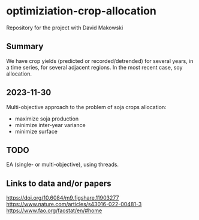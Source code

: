 # optimiziation-crop-allocation
Repository for the project with David Makowski

## Summary
We have crop yields (predicted or recorded/detrended) for several years, in a time series, for several adjacent regions. In the most recent case, soy allocation.

## 2023-11-30
Multi-objective approach to the problem of soja crops allocation:
- maximize soja production
- minimize inter-year variance
- minimize surface

## TODO
EA (single- or multi-objective), using threads.

## Links to data and/or papers
https://doi.org/10.6084/m9.figshare.11903277
https://www.nature.com/articles/s43016-022-00481-3
https://www.fao.org/faostat/en/#home
